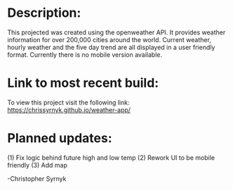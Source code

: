 # Description:

This projected was created using the openweather API. It provides weather information for over 200,000 cities around the world. Current weather, hourly weather and the five day trend are all displayed in a user friendly format. Currently there is no mobile version available. 

# Link to most recent build:
To view this project visit the following link: https://chrissyrnyk.github.io/weather-app/

# Planned updates:
(1) Fix logic behind future high and low temp
(2) Rework UI to be mobile friendly
(3) Add map

-Christopher Syrnyk
